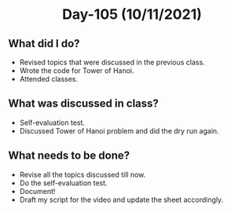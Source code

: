  <h1 align="center"> Day-105 (10/11/2021) </h1> 
 
 ## What did I do? 
 - Revised topics that were discussed in the previous class.
 - Wrote the code for Tower of Hanoi.
 - Attended classes.
 
 ## What was discussed in class?
 - Self-evaluation test.
 - Discussed Tower of Hanoi problem and did the dry run again.
 
 ## What needs to be done?
 - Revise all the topics discussed till now.
 - Do the self-evaluation test.
 - Document!
 - Draft my script for the video and update the sheet accordingly.
